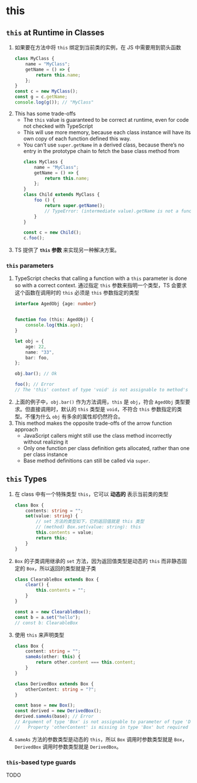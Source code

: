 # this


## `this` at Runtime in Classes
1. 如果要在方法中将 `this` 绑定到当前类的实例，在 JS 中需要用到箭头函数
    ```js
    class MyClass {
        name = "MyClass";
        getName = () => {
            return this.name;
        };
    }
    const c = new MyClass();
    const g = c.getName;
    console.log(g()); // "MyClass"
    ```
2. This has some trade-offs
    * The `this` value is guaranteed to be correct at runtime, even for code not checked with TypeScript
    * This will use more memory, because each class instance will have its own copy of each function defined this way.
    * You can’t use `super.getName` in a derived class, because there’s no entry in the prototype chain to fetch the base class method from
        ```js
        class MyClass {
            name = "MyClass";
            getName = () => {
                return this.name;
            };
        }
        class Child extends MyClass {
            foo () {
                return super.getName();
                // TypeError: (intermediate value).getName is not a function
            }
        }

        const c = new Child();
        c.foo();
        ```
3. TS 提供了 **`this` 参数** 来实现另一种解决方案。

### `this` parameters
1. TypeScript checks that calling a function with a `this` parameter is done so with a correct context. 通过指定 `this` 参数来指明一个类型，TS 会要求这个函数在调用时的 `this` 必须是 `this` 参数指定的类型
    ```ts
    interface AgedObj {age: number}


    function foo (this: AgedObj) {
        console.log(this.age);
    }

    let obj = {
        age: 22,
        name: "33",
        bar: foo,
    };

    obj.bar(); // Ok

    foo(); // Error
    // The 'this' context of type 'void' is not assignable to method's 'this' of type 'AgedObj'.
    ```
2. 上面的例子中，`obj.bar()` 作为方法调用，`this` 是 `obj`，符合 `AgedObj` 类型要求。但直接调用时，默认的 `this` 类型是 `void`，不符合 `this` 参数指定的类型。不懂为什么 `obj` 有多余的属性却仍然符合。
3. This method makes the opposite trade-offs of the arrow function approach
    * JavaScript callers might still use the class method incorrectly without realizing it
    * Only one function per class definition gets allocated, rather than one per class instance
    * Base method definitions can still be called via `super`.


## `this` Types
1. 在 class 中有一个特殊类型 `this`，它可以 **动态的** 表示当前类的类型
    ```ts
    class Box {
        contents: string = "";
        set(value: string) {
            // set 方法的类型如下，它的返回值就是 this 类型
            // (method) Box.set(value: string): this
            this.contents = value;
            return this;
        }
    }
    ```
2. `Box` 的子类调用继承的 `set` 方法，因为返回值类型是动态的 `this` 而非静态固定的 `Box`，所以返回的类型就是子类
    ```ts
    class ClearableBox extends Box {
        clear() {
            this.contents = "";
        }
    }

    const a = new ClearableBox();
    const b = a.set("hello");
    // const b: ClearableBox
    ```
3. 使用 `this` 来声明类型
    ```ts
    class Box {
        content: string = "";
        sameAs(other: this) {
            return other.content === this.content;
        }
    }

    class DerivedBox extends Box {
        otherContent: string = "?";
    }

    const base = new Box();
    const derived = new DerivedBox();
    derived.sameAs(base); // Error
    // Argument of type 'Box' is not assignable to parameter of type 'DerivedBox'.
    //   Property 'otherContent' is missing in type 'Box' but required in type 'DerivedBox'
    ```
4. `sameAs` 方法的参数类型是动态的 `this`，所以 `Box` 调用时参数类型就是 `Box`，`DerivedBox` 调用时参数类型就是 `DerivedBox`。

### `this`-based type guards
TODO